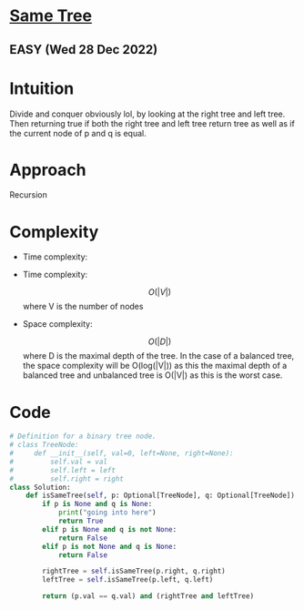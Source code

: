 # [Same Tree](https://leetcode.com/problems/same-tree/)

## EASY (Wed 28 Dec 2022)

# Intuition

<!-- Describe your first thoughts on how to solve this problem. -->

Divide and conquer obviously lol, by looking at the right tree and left tree. Then returning true if both the right tree and left tree return tree as well as if the current node of p and q is equal.

# Approach

<!-- Describe your approach to solving the problem. -->

Recursion

# Complexity

- Time complexity:
<!-- Add your time complexity here, e.g. $$O(n)$$ -->
- Time complexity:
  <!-- Add your time complexity here, e.g. $$O(n)$$ -->

  $$O(|V|)$$
  where V is the number of nodes

- Space complexity:
  <!-- Add your space complexity here, e.g. $$O(n)$$ -->
  $$O(|D|)$$
  where D is the maximal depth of the tree. In the case of a balanced tree, the space complexity will be O(log(|V|)) as this the maximal depth of a balanced tree and unbalanced tree is O(|V|) as this is the worst case.

# Code

```py
# Definition for a binary tree node.
# class TreeNode:
#     def __init__(self, val=0, left=None, right=None):
#         self.val = val
#         self.left = left
#         self.right = right
class Solution:
    def isSameTree(self, p: Optional[TreeNode], q: Optional[TreeNode]) -> bool:
        if p is None and q is None:
            print("going into here")
            return True
        elif p is None and q is not None:
            return False
        elif p is not None and q is None:
            return False

        rightTree = self.isSameTree(p.right, q.right)
        leftTree = self.isSameTree(p.left, q.left)

        return (p.val == q.val) and (rightTree and leftTree)

```
